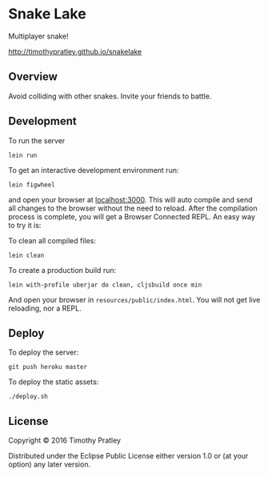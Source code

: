 # Snake Lake

Multiplayer snake!

http://timothypratley.github.io/snakelake

## Overview

Avoid colliding with other snakes.
Invite your friends to battle.

## Development

To run the server

    lein run

To get an interactive development environment run:

    lein figwheel

and open your browser at [localhost:3000](http://localhost:3000/).
This will auto compile and send all changes to the browser without the
need to reload. After the compilation process is complete, you will
get a Browser Connected REPL. An easy way to try it is:

To clean all compiled files:

    lein clean

To create a production build run:

    lein with-profile uberjar do clean, cljsbuild once min

And open your browser in `resources/public/index.html`. You will not
get live reloading, nor a REPL.

## Deploy

To deploy the server:

    git push heroku master

To deploy the static assets:

    ./deploy.sh

## License

Copyright © 2016 Timothy Pratley

Distributed under the Eclipse Public License either version 1.0 or (at your option) any later version.
